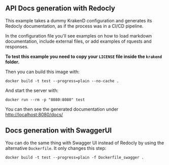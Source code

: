 ## API Docs generation with Redocly
This example takes a dummy KrakenD configuration and generates its Redocly documentation, as if the process was in a CI/CD pipeline.

In the configuration file you'll see examples on how to load markdown documentation, include external files, or add examples of rquests and responses.

**To test this example you need to copy your `LICENSE` file inside the `krakend` folder.**

Then you can build this image with:
```
docker build -t test --progress=plain --no-cache .
```

And start the server with:
```
docker run --rm -p "8080:8080" test
```

You can then see the generated documentation under [http://localhost:8080/docs/](http://localhost:8080/docs/)

## Docs generation with SwaggerUI
You can do the same thing with Swagger UI instead of Redocly by using the alternative `Dockerfile`. It only changes this step:

```
docker build -t test --progress=plain -f Dockerfile_swagger .
```
